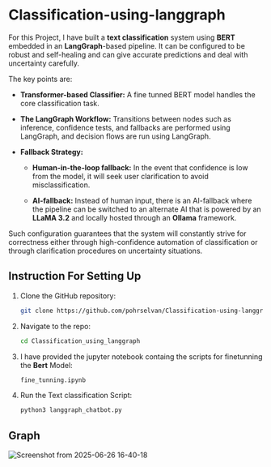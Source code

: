 # Classification-using-langgraph

For this Project, I have built a **text classification** system using **BERT** embedded in an **LangGraph**-based pipeline. It can be configured to be robust and self-healing and can give accurate predictions and deal with uncertainty carefully.

The key points are:

- **Transformer-based Classifier:** A fine tunned BERT model handles the core classification task.

- **The LangGraph Workflow:** Transitions between nodes such as inference, confidence tests, and fallbacks are performed using LangGraph, and decision flows are run using LangGraph.

- **Fallback Strategy:**

  - **Human-in-the-loop fallback:** In the event that confidence is low from the model, it will seek user clarification to avoid misclassification.

  - **AI-fallback:** Instead of human input, there is an AI-fallback where the pipeline can be switched to an alternate AI that is powered by an **LLaMA 3.2** and locally hosted through an **Ollama** framework.

Such configuration guarantees that the system will constantly strive for correctness either through high-confidence automation of classification or through clarification procedures on uncertainty situations.

## Instruction For Setting Up 

1. Clone the GitHub repository:

   ```bash
   git clone https://github.com/pohrselvan/Classification-using-langgraph

2. Navigate to the repo:

   ```bash
   cd Classification_using_langgraph

3. I have provided the jupyter notebook containg the scripts for finetunning the **Bert** Model:

   ```bash
   fine_tunning.ipynb


4. Run the Text classification Script:

   ```bash
   python3 langgraph_chatbot.py

## Graph 

![Screenshot from 2025-06-26 16-40-18](https://github.com/user-attachments/assets/210b6f89-7b03-4f81-939f-87e0bde1fac8)
